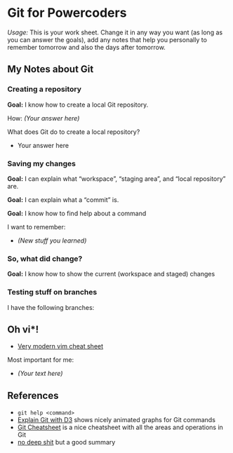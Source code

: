 # Git for Powercoders

*Usage:* This is your work sheet. Change it in any way you want (as long as you can answer the goals), 
add any notes that help you personally to remember tomorrow and also the days after tomorrow.


## My Notes about Git


### Creating a repository

**Goal:** I know how to create a local Git repository.

How: *(Your answer here)*

What does Git do to create a local repository?

* Your answer here


### Saving my changes

**Goal:** I can explain what “workspace”, “staging area”, and “local repository” are.

**Goal:** I can explain what a “commit” is.

**Goal:** I know how to find help about a command

I want to remember:

* *(New stuff you learned)*


### So, what did change?

**Goal:** I know how to show the current (workspace and staged) changes 


### Testing stuff on branches

I have the following branches:


## Oh vi*!

* [Very modern vim cheat sheet](https://www.fprintf.net/vimCheatSheet.html)

Most important for me:

* *(Your text here)*


## References

* `git help <command>`
* [Explain Git with D3](http://onlywei.github.io/explain-git-with-d3/) shows nicely animated graphs for Git commands
* [Git Cheatsheet](http://ndpsoftware.com/git-cheatsheet.html) is a nice cheatsheet with all the areas and operations in Git
* [no deep shit](http://rogerdudler.github.io/git-guide/) but a good summary

